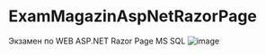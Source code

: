 # ExamMagazinAspNetRazorPage
 Экзамен по WEB ASP.NET Razor Page MS SQL
![image](https://github.com/user-attachments/assets/7214bded-c225-4b13-9af1-2bb971ad01c6)
